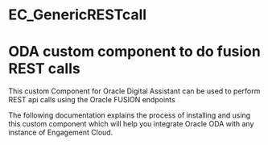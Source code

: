 # EC_GenericRESTcall
<h1>ODA custom component to do fusion REST calls</h1>
This custom Component for Oracle Digital Assistant can be used to perform REST api calls using the Oracle FUSION endpoints

The following documentation explains the process of installing and using this custom
component which will help you integrate Oracle ODA with any instance of Engagement
Cloud.
